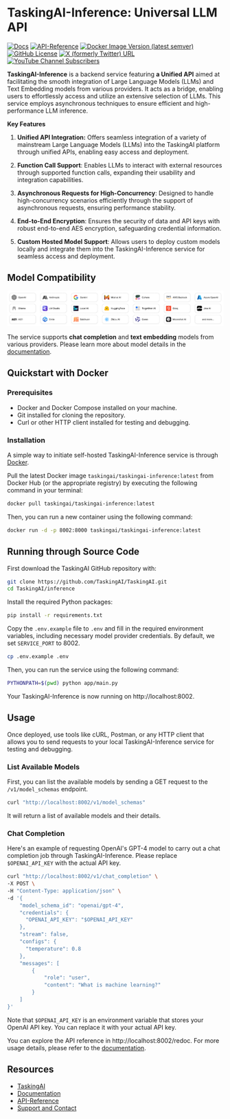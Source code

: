 # TaskingAI-Inference: Universal LLM API

[![Docs](https://img.shields.io/badge/docs-latest-brightgreen)](https://docs.tasking.ai/docs/taskingai-inference/overview)
[![API-Reference](https://img.shields.io/badge/API%20Reference-latest-green)](https://docs.tasking.ai/inference-api)
[![Docker Image Version (latest semver)](https://img.shields.io/docker/v/taskingai/taskingai-inference?label=docker)](https://hub.docker.com/u/taskingai)
[![GitHub License](https://img.shields.io/github/license/taskingai/taskingai)](https://github.com/taskingai/taskingai/blob/master/LICENSE)
[![X (formerly Twitter) URL](https://img.shields.io/twitter/url?url=https%3A%2F%2Ftwitter.com%2FTaskingAI)](https://twitter.com/TaskingAI)
[![YouTube Channel Subscribers](https://img.shields.io/youtube/channel/subscribers/UCxUnOM-ZbZKmyR_Q5vAUSTA)](https://www.youtube.com/@TaskingAI)

**TaskingAI-Inference** is a backend service featuring **a Unified API** aimed at facilitating the smooth integration of Large Language Models (LLMs) and Text Embedding models from various providers. It acts as a bridge, enabling users to effortlessly access and utilize an extensive selection of LLMs. This service employs asynchronous techniques to ensure efficient and high-performance LLM inference.

**Key Features**

1. **Unified API Integration:** Offers seamless integration of a variety of mainstream Large Language Models (LLMs) into the TaskingAI platform through unified APIs, enabling easy access and deployment.

2. **Function Call Support**: Enables LLMs to interact with external resources through supported function calls, expanding their usability and integration capabilities.

3. **Asynchronous Requests for High-Concurrency**: Designed to handle high-concurrency scenarios efficiently through
   the support of asynchronous requests, ensuring performance stability.

4. **End-to-End Encryption**: Ensures the security of data and API keys with robust end-to-end AES encryption,
   safeguarding credential information.

5. **Custom Hosted Model Support**: Allows users to deploy custom models locally and integrate them into the
   TaskingAI-Inference service for seamless access and deployment.

## Model Compatibility

<p>
<img src="static/img/providers.png" alt="">
</p>

The service supports **chat completion** and **text embedding** models from various providers.
Please learn more about model details in the [documentation](https://docs.tasking.ai/docs/guide/model/overview).

## Quickstart with Docker

### Prerequisites

- Docker and Docker Compose installed on your machine.
- Git installed for cloning the repository.
- Curl or other HTTP client installed for testing and debugging.

### Installation

A simple way to initiate self-hosted TaskingAI-Inference service is through [Docker](https://www.docker.com/).

Pull the latest Docker image `taskingai/taskingai-inference:latest` from Docker Hub (or the appropriate registry) by
executing the following command in your terminal:

```bash
docker pull taskingai/taskingai-inference:latest
```

Then, you can run a new container using the following command:

```bash
docker run -d -p 8002:8000 taskingai/taskingai-inference:latest
```

## Running through Source Code

First download the TaskingAI GitHub repository with:

```bash
git clone https://github.com/TaskingAI/TaskingAI.git
cd TaskingAI/inference
```

Install the required Python packages:

```bash
pip install -r requirements.txt
```

Copy the `.env.example` file to `.env` and fill in the required environment variables, including necessary model provider credentials. By default, we set `SERVICE_PORT` to 8002.

```bash
cp .env.example .env
```

Then, you can run the service using the following command:

```bash
PYTHONPATH=$(pwd) python app/main.py
```

Your TaskingAI-Inference is now running on http://localhost:8002.

## Usage

Once deployed, use tools like cURL, Postman, or any HTTP client that allows you to send requests to your local
TaskingAI-Inference service for testing and debugging.

### List Available Models

First, you can list the available models by sending a GET request to the `/v1/model_schemas` endpoint.

```bash
curl "http://localhost:8002/v1/model_schemas"
```

It will return a list of available models and their details.

### Chat Completion

Here's an example of requesting OpenAI's GPT-4 model to carry out a chat completion job through TaskingAI-Inference.
Please replace `$OPENAI_API_KEY` with the actual API key.

```bash
curl "http://localhost:8002/v1/chat_completion" \
-X POST \
-H "Content-Type: application/json" \
-d '{
    "model_schema_id": "openai/gpt-4",
    "credentials": {
      "OPENAI_API_KEY": "$OPENAI_API_KEY"
    },
    "stream": false,
    "configs": {
      "temperature": 0.8
    },
    "messages": [
        {
            "role": "user",
            "content": "What is machine learning?"
        }
    ]
}'
```

Note that `$OPENAI_API_KEY` is an environment variable that stores your OpenAI API key. You can replace it with your actual API key.

You can explore the API reference in http://localhost:8002/redoc. For more usage details, please refer to the [documentation](https://docs.tasking.ai/docs/taskingai-inference/overview).

## Resources

- [TaskingAI](https://github.com/TaskingAI/TaskingAI)
- [Documentation](https://docs.tasking.ai/docs/taskingai-inference/overview)
- [API-Reference](https://docs.tasking.ai/inference-api)
- [Support and Contact](mailto:support@tasking.ai)
